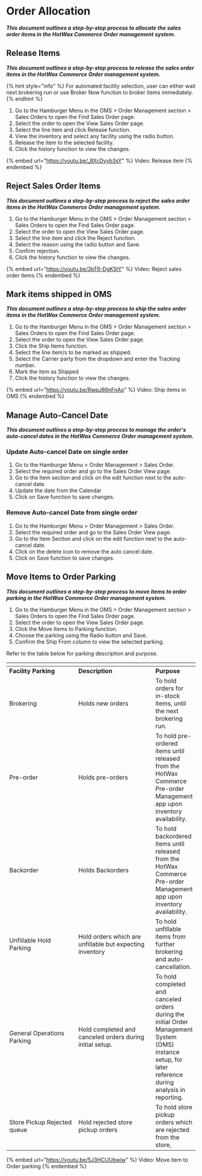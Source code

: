 # Order Allocation
_**This document outlines a step-by-step process to allocate the sales order items in the HotWax Commerce Order management system.**_

## Release Items

_**This document outlines a step-by-step process to release the sales order items in the HotWax Commerce Order management system.**_

{% hint style="info" %}
For automated facility selection, user can either wait next brokering run or use Broker Now function to broker items immediately.&#x20;
{% endhint %}

1. Go to  the Hamburger Menu in the OMS > Order Management section > Sales Orders to open the Find Sales Order page.
2. Select the order to open the View Sales Order page.
3. Select the line item and click Release function.&#x20;
4. View the inventory and select any facility using the radio button.&#x20;
5. Release the item to the selected facility.&#x20;
6. Click the history function to view the changes.

{% embed url="https://youtu.be/_8XcDyvb3sY" %}
Video: Release item
{% endembed %}

## Reject Sales Order Items

_**This document outlines a step-by-step process to reject the sales order items in the HotWax Commerce Order management system.**_

1. Go to  the Hamburger Menu in the OMS > Order Management section > Sales Orders to open the Find Sales Order page.
2. Select the order to open the View Sales Order page.
3. Select the line item and click the Reject function.&#x20;
4. Select the reason using the radio button and Save.&#x20;
5. Confirm rejection.&#x20;
6. Click the history function to view the changes.



{% embed url="https://youtu.be/3bT6-DgK5tY" %}
Video: Reject sales order items
{% endembed %}

## Mark items shipped in OMS

_**This document outlines a step-by-step process to ship the sales order items in the HotWax Commerce Order management system.**_

1. Go to  the Hamburger Menu in the OMS > Order Management section > Sales Orders to open the Find Sales Order page.
2. Select the order to open the View Sales Order page.
3. Click the Ship Items function.
4. Select the line item/s to be marked as shipped.
5. Select the Carrier party from the dropdown and enter the Tracking number.
6. Mark the item as Shipped&#x20;
7. Click the history function to view the changes.



{% embed url="https://youtu.be/RwpJ86nFnAo" %}
Video: Ship items in OMS
{% endembed %}

## Manage Auto-Cancel Date

_**This document outlines a step-by-step process to manage the order's auto-cancel dates in the HotWax Commerce Order management system.**_

### Update Auto-cancel Date on single order

1. Go to  the Hamburger Menu > Order Management > Sales Order.
2. Select the required order and go to the Sales Order View page.
3. Go to the Item section and click on the edit function next to the auto-cancel date.
4. Update the date from the Calendar&#x20;
5. Click on Save function to save changes.



### Remove Auto-cancel Date from single order

1. Go to  the Hamburger Menu > Order Management > Sales Order.
2. Select the required order and go to the Sales Order View page.
3. Go to the Item Section and click on the edit function next to the auto-cancel date.
4. Click on the delete icon to remove the auto cancel date.
5. Click on Save function to save changes.



## Move Items to Order Parking

_**This document outlines a step-by-step process to move items to order parking in the HotWax Commerce Order management system.**_

1. Go to  the Hamburger Menu in the OMS > Order Management section > Sales Orders to open the Find Sales Order page.
2. Select the order to open the View Sales Order page.
3. Click the Move Items to Parking function.
4. Choose the parking using the Radio button and Save.
5. Confirm the Ship From column to view the selected parking.

Refer to the table below for parking description and purpose.

<table data-header-hidden><thead><tr><th width="168.33333333333331"></th><th width="190"></th><th></th></tr></thead><tbody><tr><td><strong>Facility Parking</strong></td><td><strong>Description</strong></td><td><strong>Purpose</strong></td></tr><tr><td>Brokering</td><td>Holds new orders</td><td>To hold orders for in-stock items, until the next brokering run.</td></tr><tr><td>Pre-order</td><td>Holds pre-orders</td><td>To hold pre-ordered items until released from the HotWax Commerce Pre-order Management app upon inventory availability.</td></tr><tr><td>Backorder</td><td>Holds Backorders</td><td>To hold backordered items until released from the HotWax Commerce Pre-order Management app upon inventory availability.</td></tr><tr><td>Unfillable Hold Parking</td><td>Hold orders which are unfillable but expecting inventory</td><td>To hold unfillable items from further brokering and auto-cancellation.</td></tr><tr><td>General Operations Parking</td><td>Hold completed and canceled orders during initial setup. </td><td>To hold completed and canceled orders during the initial Order Management System (OMS) instance setup, for later reference during analysis in reporting.</td></tr><tr><td>Store Pickup Rejected queue</td><td>Hold rejected store pickup orders</td><td>To hold store pickup orders which are rejected from the store, </td></tr></tbody></table>



{% embed url="https://youtu.be/5J3HCUUbwiw" %}
Video: Move item to Order parking
{% endembed %}
